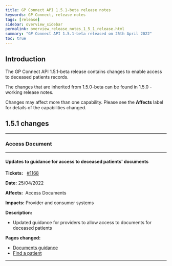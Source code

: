 ```yaml
---
title: GP Connect API 1.5.1-beta release notes
keywords: GP Connect, release notes
tags: [release]
sidebar: overview_sidebar
permalink: overview_release_notes_1_5_1_release.html
summary: "GP Connect API 1.5.1-beta released on 25th April 2022"
toc: true
---
```


## Introduction ##

The GP Connect API 1.5.1-beta release contains changes to enable access to deceased patients records.

The changes that are inherited from 1.5.0-beta can be found in 1.5.0 - working release notes.

Changes may affect more than one capability.  Please see the **Affects** label for details of the capabilities changed.

## 1.5.1 changes ##

---

### Access Document

---

#### Updates to guidance for access to deceased patients' documents

**Tickets:** &nbsp; [#1168](https://github.com/nhsconnect/gpconnect/issues/1168)

**Date:** 25/04/2022

**Affects:**&nbsp; Access Documents

**Impacts:** Provider and consumer systems

**Description:**
- Updated guidance for providers to allow access to documents for deceased patients

**Pages changed:**
- [Documents guidance](access_documents_development_documents_guidance.html#documents-for-deceased-patients)
- [Find a patient](access_documents_use_case_find_a_patient.html)

---
